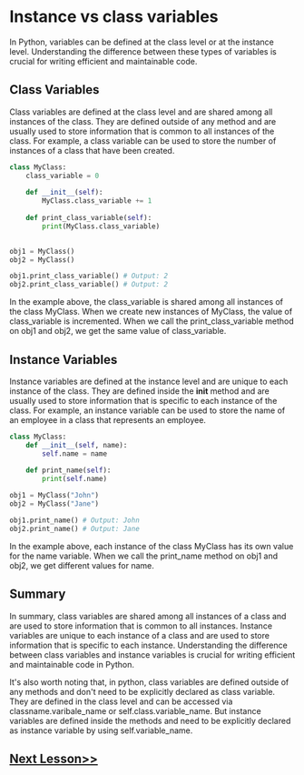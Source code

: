 # Instance vs class variables

In Python, variables can be defined at the class level or at the instance level. Understanding the difference between these types of variables is crucial for writing efficient and maintainable code.

## Class Variables
Class variables are defined at the class level and are shared among all instances of the class. They are defined outside of any method and are usually used to store information that is common to all instances of the class. For example, a class variable can be used to store the number of instances of a class that have been created.
```python
class MyClass:
    class_variable = 0
    
    def __init__(self):
        MyClass.class_variable += 1
        
    def print_class_variable(self):
        print(MyClass.class_variable)
        

obj1 = MyClass()
obj2 = MyClass()

obj1.print_class_variable() # Output: 2
obj2.print_class_variable() # Output: 2

```

In the example above, the class_variable is shared among all instances of the class MyClass. When we create new instances of MyClass, the value of class_variable is incremented. When we call the print_class_variable method on obj1 and obj2, we get the same value of class_variable.

## Instance Variables
Instance variables are defined at the instance level and are unique to each instance of the class. They are defined inside the __init__ method and are usually used to store information that is specific to each instance of the class. For example, an instance variable can be used to store the name of an employee in a class that represents an employee.
```python
class MyClass:
    def __init__(self, name):
        self.name = name
        
    def print_name(self):
        print(self.name)

obj1 = MyClass("John")
obj2 = MyClass("Jane")

obj1.print_name() # Output: John
obj2.print_name() # Output: Jane
```

In the example above, each instance of the class MyClass has its own value for the name variable. When we call the print_name method on obj1 and obj2, we get different values for name.

## Summary
In summary, class variables are shared among all instances of a class and are used to store information that is common to all instances. Instance variables are unique to each instance of a class and are used to store information that is specific to each instance. Understanding the difference between class variables and instance variables is crucial for writing efficient and maintainable code in Python.

It's also worth noting that, in python, class variables are defined outside of any methods and don't need to be explicitly declared as class variable. They are defined in the class level and can be accessed via classname.varibale_name or self.class.variable_name. But instance variables are defined inside the methods and need to be explicitly declared as instance variable by using self.variable_name.
## [Next Lesson>>](https://replit.com/@codewithharry/67-Day-67-Exercise-6-Solution)

